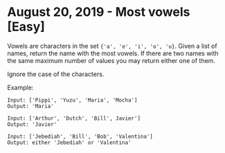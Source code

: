 # August 20, 2019 - Most vowels [Easy]

Vowels are characters in the set `{'a', 'e', 'i', 'o', 'u}`. Given a list of 
names, return the name with the most vowels. If there are two names with the 
same maximum number of values you may return either one of them. 

Ignore the case of the characters.

Example:
```
Input: ['Pippi', 'Yuzu', 'Maria', 'Mocha']
Output: 'Maria'

Input: ['Arthur', 'Dutch', 'Bill', Javier']
Output: 'Javier'

Input: ['Jebediah', 'Bill', 'Bob', 'Valentina']
Output: either 'Jebediah' or 'Valentina'
```